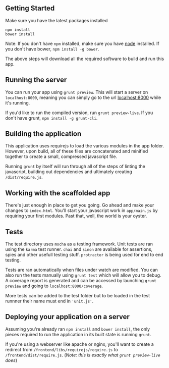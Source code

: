 ## Getting Started

Make sure you have the latest packages installed

```
npm install
bower install
```

Note: If you don't have `npm` installed, make sure you have
[node](http://nodejs.com) installed. If you don't have bower,
`npm install -g bower`.

The above steps will download all the required software to
build and run this app.

## Running the server

You can run your app using `grunt preview`. This will start a
server on `localhost:8000`, meaning you can simply go to the
url [localhost:8000](http://localhost:8000)
while it's running.

If you'd like to run the compiled version, run
`grunt preview-live`. If you don't have grunt,
`npm install -g grunt-cli`.

## Building the application

This application uses requirejs to load the various modules in
the app folder. However, upon build, all of these files are
concatenated and minified together to create a small, compressed
javascript file.

Running `grunt` by itself will run through all of the steps of
linting the javascript, building out dependencies and ultimately
creating `/dist/require.js`.

## Working with the scaffolded app

There's just enough in place to get you going. Go ahead
and make your changes to `index.html`. You'll start your
javascript work in `app/main.js` by requiring your first
modules. Past that, well, the world is your oyster.

## Tests

The test directory uses `mocha` as a testing framework. Unit tests
are ran using the `karma` test runner. `chai` and `sinon` are available
for assertions, spies and other usefull testing stuff. `protractor`
is being used for end to end testing.

Tests are ran automatically when files under watch are modified. You
can also run the tests manually using `grunt test` which will allow
you to debug. A coverage report is generated and can be accessed by
launching `grunt preview` and going to `localhost:8000/coverage`.

More tests can be added to the test folder but to be loaded in the
test runnner their name must end in `'unit.js'`.

## Deploying your application on a server

Assuming you're already ran `npm install` and `bower install`,
the only pieces required to run the application in its built
state is running `grunt`.

If you're using a webserver like apache or nginx, you'll want
to create a redirect from `/frontend/libs/requirejs/require.js` to
`/frontend/dist/require.js`. (*Note: this is exactly what `grunt
preview-live` does*)
